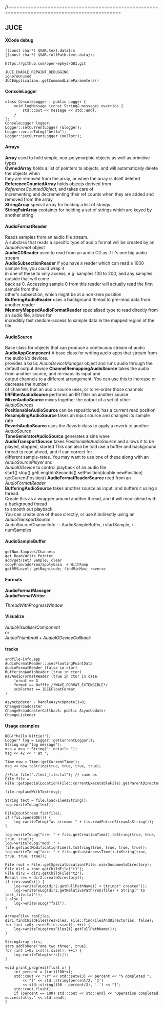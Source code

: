 //==============================================================================================

## JUCE

#### XCode debug
    {(const char*) $VAR.text.data}:s
    {(const char*) $VAR.fullPath.text.data}:s

    https://github.com/open-ephys/GUI.git

    JUCE_ENABLE_REPAINT_DEBUGGING  
    ignoreUnused  
    JUCEApplication::getCommandLineParameters()  

#### ConsoleLogger
    class ConsoleLogger : public Logger {
        void logMessage (const String& message) override {
            std::cout << message << std::endl;
        }
    };
    ConsoleLogger logger;
    Logger::setCurrentLogger (&logger);
    Logger::writeToLog("hello");
    Logger::setCurrentLogger (nullptr);

#### Arrays
**Array** used to hold simple, non-polymorphic objects as well as primitive types  
**OwnedArray** holds a list of pointers to objects, and will automatically delete the objects when  
they are removed from the array, or when the array is itself deleted  
**ReferenceCountedArray** holds objects derived from *ReferenceCountedObject*, and takes care of  
incrementing and decrementing their ref counts when they are added and removed from the array  
**StringArray** special array for holding a list of strings  
**StringPairArray** container for holding a set of strings which are keyed by another string  

#### AudioFormatReader
Reads samples from an audio file stream.  
A subclass that reads a specific type of audio format will be created by an *AudioFormat* object  
**AudioCDReader** used to read from an audio CD as if it's one big audio stream  
**AudioSubsectionReader** if you have a reader which can read a 1000 sample file, you could wrap it  
in one of these to only access, e.g. samples 100 to 200, and any samples outside that will come  
back as 0. Accessing sample 0 from this reader will actually read the first sample from the  
other's subsection, which might be at a non-zero position  
**BufferingAudioReader** uses a background thread to pre-read data from another reader  
**MemoryMappedAudioFormatReader** specialised type to read directly from an audio file, allows for  
incredibly fast random-access to sample data in the mapped region of the file

#### AudioSource
Base class for objects that can produce a continuous stream of audio  
**AudioAppComponent** A base class for writing audio apps that stream from the audio i/o devices.  
provides a basic *AudioDeviceManager* object and runs audio through the default output device
**ChannelRemappingAudioSource** takes the audio from another source, and re-maps its input and  
output channels to a different arrangement. You can use this to increase or decrease the number  
of channels that an audio source uses, or to re-order those channels  
**IIRFilterAudioSource** performs an IIR filter on another source  
**MixerAudioSource** mixes together the output of a set of other *AudioSources*  
**PositionableAudioSource** can be repositioned, has a current read position  
**ResamplingAudioSource** takes an input source and changes its sample rate  
**ReverbAudioSource** uses the *Reverb* class to apply a reverb to another *AudioSource*  
**ToneGeneratorAudioSource** generates a sine wave  
**AudioTransportSource** takes *PositionableAudioSource* and allows it to be played, stopped, started
This can also be told use a buffer and background thread to read ahead, and if can correct for  
different sample-rates. You may want to use one of these along with an *AudioSourcePlayer* and  
*AudioIODevice* to control playback of an audio file  
    start() stop()
    getLengthInSeconds()
    setPosition(double newPosition) getCurrentPosition()
**AudioFormatReaderSource** read from an *AudioFormatReader*  
**BufferingAudioSource** takes another source as input, and buffers it using a thread.  
Create this as a wrapper around another thread, and it will read-ahead with a background thread  
to smooth out playback.    
You can create one of these directly, or use it indirectly using an *AudioTransportSource*  
AudioSourceChannelInfo -- AudioSampleBuffer, i startSample, i numSamples

#### AudioSampleBuffer
    getNum Samples/Channels
    get Read/Write Pointer
    add/get/set/ Sample; clear
    copyFrom/addFrom/applyGain	+ WithRamp
    getRMSLevel; getMagnitude; findMinMax; reverse

#### Formats
**AudioFormatManager**  
**AudioFormatWriter**  

*ThreadWithProgressWindow*  

#### Visualize
*AudioVisualiserComponent*  
or  
*AudioThumbnail* + *AudioIODeviceCallback*  

#### tracks
    sndfile-info.app
    AudioFormatReader::usesFloatingPointData
    AudioFormatReader (false in ctor)
    BufferingAudioReader (true in ctor)
    WavAudioFormatReader (true in ctor in case:
        format == 3
        format == 0xfffe /*WAVE_FORMAT_EXTENSIBLE*/
        subFormat == IEEEFloatFormat
    )
    
    AsyncUpdater - handleAsyncUpdate()=0;
    ChangeBroadcaster
    ChangeBroadcasterCallback: public AsyncUpdater
    ChangeListener

#### Usage examples
    DBG("hello kittie!");
    Logger* log = Logger::getCurrentLogger();
    String msg("log message");
    msg = msg + String(": details ");
    msg << 42 << " at ";
    
    Time now = Time::getCurrentTime();
    msg << now.toString(true, true, true, true);

    //File file("./test_file.txt"); // same as
    File file = File::getSpecialLocation(File::currentExecutableFile).getParentDirectory().getChildFile("./test_file.txt");
    
    file.replaceWithText(msg);
    
    String text = file.loadFileAsString();
    log->writeToLog(text);

    FileInputStream fis(file);
    if (fis.openedOk()) {
        log->writeToLog("as stream: " + fis.readEntireStreamAsString());
    }
    
    log->writeToLog("cre: " + file.getCreationTime().toString(true, true, true, true));
    log->writeToLog("mod: " + file.getLastModificationTime().toString(true, true, true, true));
    log->writeToLog("acc: " + file.getLastAccessTime().toString(true, true, true, true));
    
    File root = File::getSpecialLocation(File::userDocumentsDirectory);
    File dir1 = root.getChildFile("t1");
    File dir2 = dir1.getChildFile("t2");
    Result res = dir2.createDirectory();
    if (res.wasOk()) {
        log->writeToLog(dir2.getFullPathName() + String(" created"));
        log->writeToLog(dir2.getRelativePathFrom(file) + String(" to test_file.txt"));
    } else {
        log->writeToLog("fail");
    }
    
    Array<File> resFiles;
    dir1.findChildFiles(resFiles, File::findFilesAndDirectories, false);
    for (int i=0; i<resFiles.size(); ++i) {
        log->writeToLog(resFiles[i].getFullPathName());
    }
    
    StringArray strs;
    strs.addTokens("one two three", true);
    for (int i=0; i<strs.size(); ++i) {
        log->writeToLog(strs[i]);
    }

    void print_progress(float x) {
    	int percent = (int)(100*x);
    	std::cout << "\r" << std::setw(3) << percent << "% completed ";
    		<< "[" << std::string(percent/2, 'I')
    		<< std::string((50 - percent/2), '.') << "]";
    	std::cout.flush();
    	if (percent == 100) std::cout << std::endl << "Operation completed successfully." << std::endl;
    }
